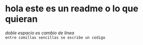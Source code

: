# hola este es un readme o lo que quieran  
*doble espacio es cambio de linea*  
`entre comillas sencillas se escribe un codigo`
